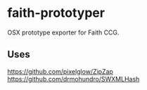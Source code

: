 # faith-prototyper
OSX prototype exporter for Faith CCG.

## Uses
https://github.com/pixelglow/ZipZap
https://github.com/drmohundro/SWXMLHash
